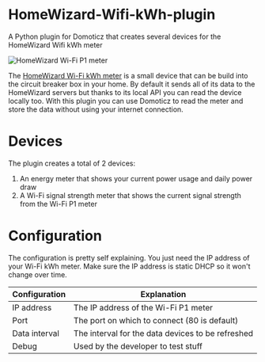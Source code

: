 # HomeWizard-Wifi-kWh-plugin
A Python plugin for Domoticz that creates several devices for the HomeWizard Wifi kWh meter

![HomeWizard Wi-Fi P1 meter](https://www.homewizard.nl/media/catalog/product/cache/e5430b9fa526b8a06edfa3b86f08b1c3/i/m/image_13_.png)

The [HomeWizard Wi-Fi kWh meter](https://www.homewizard.nl/homewizard-wi-fi-kwh-meter) is a small device that can be build  into the circuit breaker box in your home. By default it sends all of its data to the HomeWizard servers but thanks to its local API you can read the device locally too. With this plugin you can use Domoticz to read the meter and store the data without using your internet connection.

# Devices

The plugin creates a total of 2 devices:

1. An energy meter that shows your current power usage and daily power draw
2. A Wi-Fi signal strength meter that shows the current signal strength from the Wi-Fi P1 meter

# Configuration

The configuration is pretty self explaining. You just need the IP address of your Wi-Fi kWh meter. Make sure the IP address is static DHCP so it won't change over time.

| Configuration	| Explanation |
|--|--|
| IP address	| The IP address of the Wi-Fi P1 meter |
| Port | The port on which to connect (80 is default) |
| Data interval	| The interval for the data devices to be refreshed |
| Debug	| Used by the developer to test stuff |
